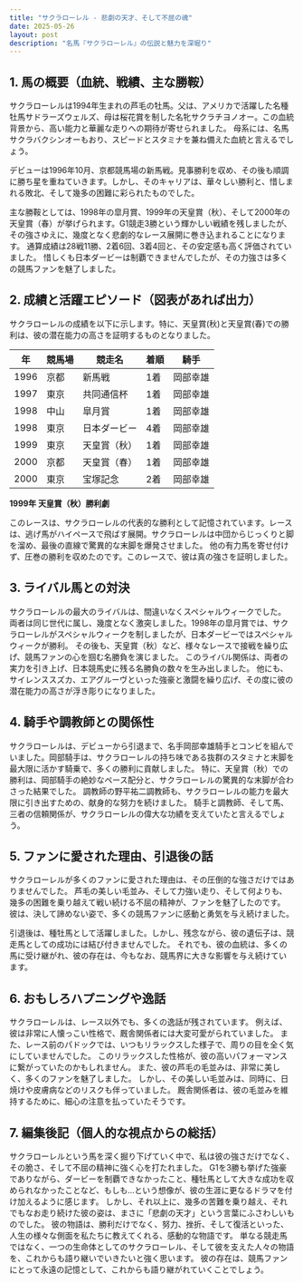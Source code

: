 ```yaml
---
title: "サクラローレル - 悲劇の天才、そして不屈の魂"
date: 2025-05-26
layout: post
description: "名馬『サクラローレル』の伝説と魅力を深堀り"
---
```


## 1. 馬の概要（血統、戦績、主な勝鞍）

サクラローレルは1994年生まれの芦毛の牡馬。父は、アメリカで活躍した名種牡馬サドラーズウェルズ、母は桜花賞を制した名牝サクラチヨノオー。この血統背景から、高い能力と華麗な走りへの期待が寄せられました。  母系には、名馬サクラバクシンオーもおり、スピードとスタミナを兼ね備えた血統と言えるでしょう。

デビューは1996年10月、京都競馬場の新馬戦。見事勝利を収め、その後も順調に勝ち星を重ねていきます。しかし、そのキャリアは、華々しい勝利と、惜しまれる敗北、そして幾多の困難に彩られたものでした。

主な勝鞍としては、1998年の皐月賞、1999年の天皇賞（秋）、そして2000年の天皇賞（春）が挙げられます。G1競走3勝という輝かしい戦績を残しましたが、その強さゆえに、幾度となく悲劇的なレース展開に巻き込まれることになります。  通算成績は28戦11勝、2着6回、3着4回と、その安定感も高く評価されていました。  惜しくも日本ダービーは制覇できませんでしたが、その力強さは多くの競馬ファンを魅了しました。


## 2. 成績と活躍エピソード（図表があれば出力）

サクラローレルの成績を以下に示します。特に、天皇賞(秋)と天皇賞(春)での勝利は、彼の潜在能力の高さを証明するものとなりました。

| 年 | 競馬場 | 競走名 | 着順 | 騎手 |
|---|---|---|---|---|
| 1996 | 京都 | 新馬戦 | 1着 | 岡部幸雄 |
| 1997 | 東京 | 共同通信杯 | 1着 | 岡部幸雄 |
| 1998 | 中山 | 皐月賞 | 1着 | 岡部幸雄 |
| 1998 | 東京 | 日本ダービー | 4着 | 岡部幸雄 |
| 1999 | 東京 | 天皇賞（秋） | 1着 | 岡部幸雄 |
| 2000 | 京都 | 天皇賞（春） | 1着 | 岡部幸雄 |
| 2000 | 東京 | 宝塚記念 | 2着 | 岡部幸雄 |


**1999年 天皇賞（秋）勝利劇**

このレースは、サクラローレルの代表的な勝利として記憶されています。レースは、逃げ馬がハイペースで飛ばす展開。サクラローレルは中団からじっくりと脚を溜め、最後の直線で驚異的な末脚を爆発させました。  他の有力馬を寄せ付けず、圧巻の勝利を収めたのです。このレースで、彼は真の強さを証明しました。


## 3. ライバル馬との対決

サクラローレルの最大のライバルは、間違いなくスペシャルウィークでした。  両者は同じ世代に属し、幾度となく激突しました。1998年の皐月賞では、サクラローレルがスペシャルウィークを制しましたが、日本ダービーではスペシャルウィークが勝利。  その後も、天皇賞（秋）など、様々なレースで接戦を繰り広げ、競馬ファンの心を掴む名勝負を演じました。  このライバル関係は、両者の実力を引き上げ、日本競馬史に残る名勝負の数々を生み出しました。  他にも、サイレンススズカ、エアグルーヴといった強豪と激闘を繰り広げ、その度に彼の潜在能力の高さが浮き彫りになりました。


## 4. 騎手や調教師との関係性

サクラローレルは、デビューから引退まで、名手岡部幸雄騎手とコンビを組んでいました。岡部騎手は、サクラローレルの持ち味である抜群のスタミナと末脚を最大限に活かす騎乗で、多くの勝利に貢献しました。  特に、天皇賞（秋）での勝利は、岡部騎手の絶妙なペース配分と、サクラローレルの驚異的な末脚が合わさった結果でした。  調教師の野平祐二調教師も、サクラローレルの能力を最大限に引き出すための、献身的な努力を続けました。  騎手と調教師、そして馬、三者の信頼関係が、サクラローレルの偉大な功績を支えていたと言えるでしょう。


## 5. ファンに愛された理由、引退後の話

サクラローレルが多くのファンに愛された理由は、その圧倒的な強さだけではありませんでした。  芦毛の美しい毛並み、そして力強い走り、そして何よりも、幾多の困難を乗り越えて戦い続ける不屈の精神が、ファンを魅了したのです。  彼は、決して諦めない姿で、多くの競馬ファンに感動と勇気を与え続けました。

引退後は、種牡馬として活躍しました。しかし、残念ながら、彼の遺伝子は、競走馬としての成功には結び付きませんでした。  それでも、彼の血統は、多くの馬に受け継がれ、彼の存在は、今もなお、競馬界に大きな影響を与え続けています。


## 6. おもしろハプニングや逸話

サクラローレルは、レース以外でも、多くの逸話が残されています。  例えば、彼は非常に人懐っこい性格で、厩舎関係者には大変可愛がられていました。  また、レース前のパドックでは、いつもリラックスした様子で、周りの目を全く気にしていませんでした。  このリラックスした性格が、彼の高いパフォーマンスに繋がっていたのかもしれません。  また、彼の芦毛の毛並みは、非常に美しく、多くのファンを魅了しました。  しかし、その美しい毛並みは、同時に、日焼けや皮膚病などのリスクも伴っていました。  厩舎関係者は、彼の毛並みを維持するために、細心の注意を払っていたそうです。


## 7. 編集後記（個人的な視点からの総括）

サクラローレルという馬を深く掘り下げていく中で、私は彼の強さだけでなく、その脆さ、そして不屈の精神に強く心を打たれました。  G1を3勝も挙げた強豪でありながら、ダービーを制覇できなかったこと、種牡馬として大きな成功を収められなかったことなど、もしも…という想像が、彼の生涯に更なるドラマを付け加えるように感じます。  しかし、それ以上に、幾多の苦難を乗り越え、それでもなお走り続けた彼の姿は、まさに「悲劇の天才」という言葉にふさわしいものでした。  彼の物語は、勝利だけでなく、努力、挫折、そして復活といった、人生の様々な側面を私たちに教えてくれる、感動的な物語です。  単なる競走馬ではなく、一つの生命体としてのサクラローレル、そして彼を支えた人々の物語を、これからも語り継いでいきたいと強く思います。  彼の存在は、競馬ファンにとって永遠の記憶として、これからも語り継がれていくことでしょう。
